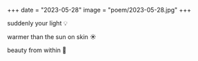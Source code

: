 +++
date = "2023-05-28"
image = "poem/2023-05-28.jpg"
+++

suddenly your light 💡

warmer than the sun on skin ☀️

beauty from within 🥰
